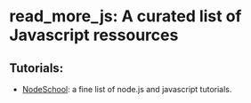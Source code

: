 # read_more_js: A curated list of Javascript ressources


## Tutorials: 
* [NodeSchool](https://nodeschool.io/index.html#workshopper-list): a fine list of node.js and javascript tutorials.
